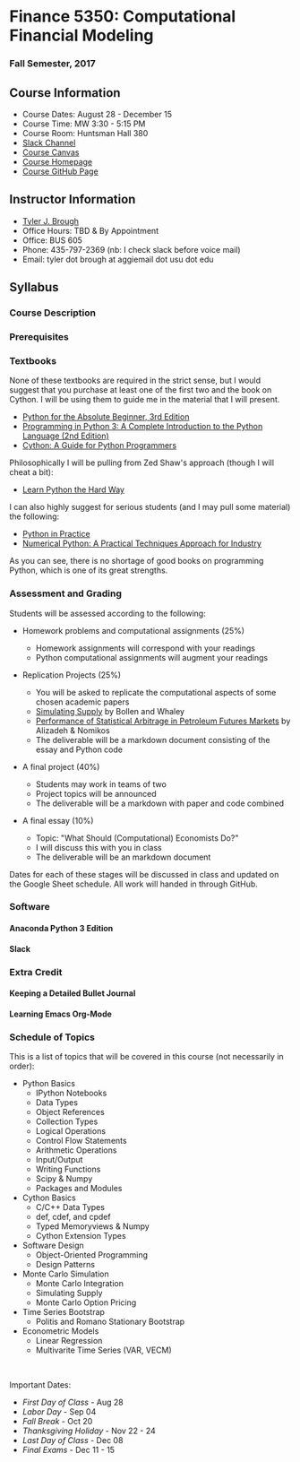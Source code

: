 # Finance 5350: Computational Financial Modeling

### Fall Semester, 2017

## Course Information

- Course Dates: August 28 - December 15
- Course Time: MW 3:30 - 5:15 PM
- Course Room: Huntsman Hall 380
- [Slack Channel]()
- [Course Canvas]()
- [Course Homepage]()
- [Course GitHub Page]()

## Instructor Information

- [Tyler J. Brough](http://tylerbrough.com)
- Office Hours: TBD & By Appointment
- Office: BUS 605
- Phone: 435-797-2369 (nb: I check slack before voice mail)
- Email: tyler dot brough at aggiemail dot usu dot edu

## Syllabus

### Course Description



### Prerequisites


### Textbooks

None of these textbooks are required in the strict sense, but I would suggest that you purchase at least one of the first two and the book on Cython. I will be using them to guide me in the material that I will present. 

- [Python for the Absolute Beginner, 3rd Edition](https://goo.gl/ceSfsG)
- [Programming in Python 3: A Complete Introduction to the Python Language (2nd Edition)](https://goo.gl/ms5Wgx)
- [Cython: A Guide for Python Programmers](https://goo.gl/xD1YC2)

Philosophically I will be pulling from Zed Shaw's approach (though I will cheat a bit):

- [Learn Python the Hard Way](https://learncodethehardway.org/python/)

I can also highly suggest for serious students (and I may pull some material) the following:

- [Python in Practice](https://goo.gl/mGq3tB)
- [Numerical Python: A Practical Techniques Approach for Industry](https://goo.gl/2qFBqm)

As you can see, there is no shortage of good books on programming Python, which is one of its great strengths. 


### Assessment and Grading

Students will be assessed according to the following:

- Homework problems and computational assignments (25%)
    + Homework assignments will correspond with your readings
    + Python computational assignments will augment your readings
    
- Replication Projects (25%)
    + You will be asked to replicate the computational aspects of some chosen academic papers
    + [Simulating Supply](http://www2.owen.vanderbilt.edu/nick.bollen/research/nw4.PDF) by Bollen and Whaley
    + [Performance of Statistical Arbitrage in Petroleum Futures Markets](https://goo.gl/6rSMqh) by Alizadeh & Nomikos 
    + The deliverable will be a markdown document consisting of the essay and Python code 

- A final project (40%)
    + Students may work in teams of two
    + Project topics will be announced
    + The deliverable will be a markdown with paper and code combined
    
- A final essay (10%)
    + Topic: "What Should (Computational) Economists Do?"
    + I will discuss this with you in class
    + The deliverable will be an markdown document 

Dates for each of these stages will be discussed in class and updated on the Google Sheet schedule. All work will handed in through GitHub. 


### Software 

#### Anaconda Python 3 Edition

#### Slack

### Extra Credit

#### Keeping a Detailed Bullet Journal

#### Learning Emacs Org-Mode

### Schedule of Topics

This is a list of topics that will be covered in this course (not necessarily in order):

- Python Basics
	* IPython Notebooks
	* Data Types
	* Object References
	* Collection Types
	* Logical Operations
	* Control Flow Statements
	* Arithmetic Operations
	* Input/Output
	* Writing Functions
	* Scipy & Numpy 
	* Packages and Modules
- Cython Basics
	* C/C++ Data Types
	* def, cdef, and cpdef
	* Typed Memoryviews & Numpy
	* Cython Extension Types
- Software Design
	* Object-Oriented Programming
	* Design Patterns
- Monte Carlo Simulation
	* Monte Carlo Integration
	* Simulating Supply 
	* Monte Carlo Option Pricing
- Time Series Bootstrap
	* Politis and Romano Stationary Bootstrap
- Econometric Models
	* Linear Regression
	* Multivarite Time Series (VAR, VECM)

<br>

Important Dates:

- _First Day of Class_ - Aug 28
- _Labor Day_ - Sep 04
- _Fall Break_ - Oct 20
- _Thanksgiving Holiday_ - Nov 22 - 24
- _Last Day of Class_ - Dec 08
- _Final Exams_ - Dec 11 - 15

